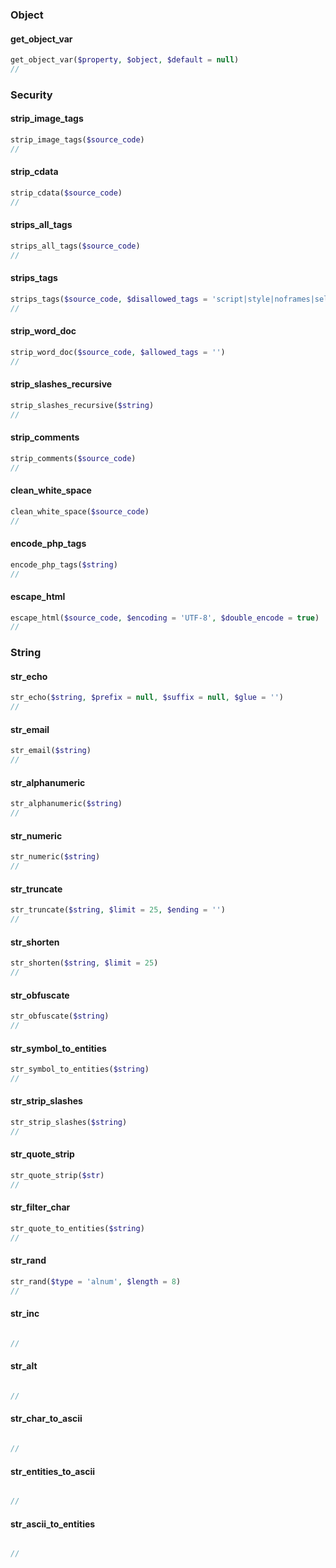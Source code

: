 
### Object

#### get_object_var

```php
get_object_var($property, $object, $default = null)
// 
```
### Security

#### strip_image_tags

```php
strip_image_tags($source_code)
// 
```

#### strip_cdata

```php
strip_cdata($source_code)
// 
```


#### strips_all_tags

```php
strips_all_tags($source_code)
// 
```

#### strips_tags

```php
strips_tags($source_code, $disallowed_tags = 'script|style|noframes|select|option', $allowed_tags = '')
// 
```

#### strip_word_doc

```php
strip_word_doc($source_code, $allowed_tags = '')
// 
```

#### strip_slashes_recursive

```php
strip_slashes_recursive($string)
// 
```


#### strip_comments

```php
strip_comments($source_code)
// 
```

#### clean_white_space
```php
clean_white_space($source_code)
// 
```

#### encode_php_tags
```php
encode_php_tags($string)
// 
```

#### escape_html
```php
escape_html($source_code, $encoding = 'UTF-8', $double_encode = true)
// 
```
### String

#### str_echo

```php
str_echo($string, $prefix = null, $suffix = null, $glue = '')
// 
```

#### str_email

```php
str_email($string)
// 
```

#### str_alphanumeric

```php
str_alphanumeric($string)
// 
```

#### str_numeric

```php
str_numeric($string)
// 
```

#### str_truncate

```php
str_truncate($string, $limit = 25, $ending = '')
// 
```

#### str_shorten

```php
str_shorten($string, $limit = 25)
// 
```

#### str_obfuscate

```php
str_obfuscate($string)
// 
```

#### str_symbol_to_entities

```php
str_symbol_to_entities($string)
// 
```

#### str_strip_slashes

```php
str_strip_slashes($string)
// 
```

#### str_quote_strip

```php
str_quote_strip($str)
// 
```

#### str_filter_char


```php
str_quote_to_entities($string)
// 
```

#### str_rand

```php
str_rand($type = 'alnum', $length = 8)
// 
```


#### str_inc

```php

// 
```

#### str_alt

```php

// 
```

#### str_char_to_ascii


```php

// 
```

#### str_entities_to_ascii

```php

// 
```

#### str_ascii_to_entities

```php

// 
```
